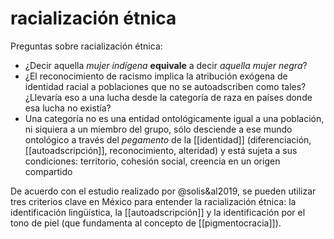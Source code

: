 # racialización étnica
Preguntas sobre racialización étnica:

- ¿Decir aquella *mujer indígena* **equivale** a decir *aquella mujer negra*?
- ¿El reconocimiento de racismo implica la atribución exógena de identidad racial a poblaciones que no se autoadscriben como tales? ¿Llevaría eso a una lucha desde la categoría de raza en países donde esa lucha no existía?
- Una categoría no es una entidad ontológicamente igual a una población, ni siquiera a un miembro del grupo, sólo desciende a ese mundo ontológico a través del *pegamento* de la [[identidad]] (diferenciación, [[autoadscripción]], reconocimiento, alteridad) y está sujeta a sus condiciones: territorio, cohesión social, creencia en un origen compartido

De acuerdo con el estudio realizado por @solis&al2019, se pueden utilizar tres criterios clave en México para entender la racialización étnica: la identificación lingüística, la [[autoadscripción]] y la identificación por el tono de piel (que fundamenta al concepto de [[pigmentocracia]]).
